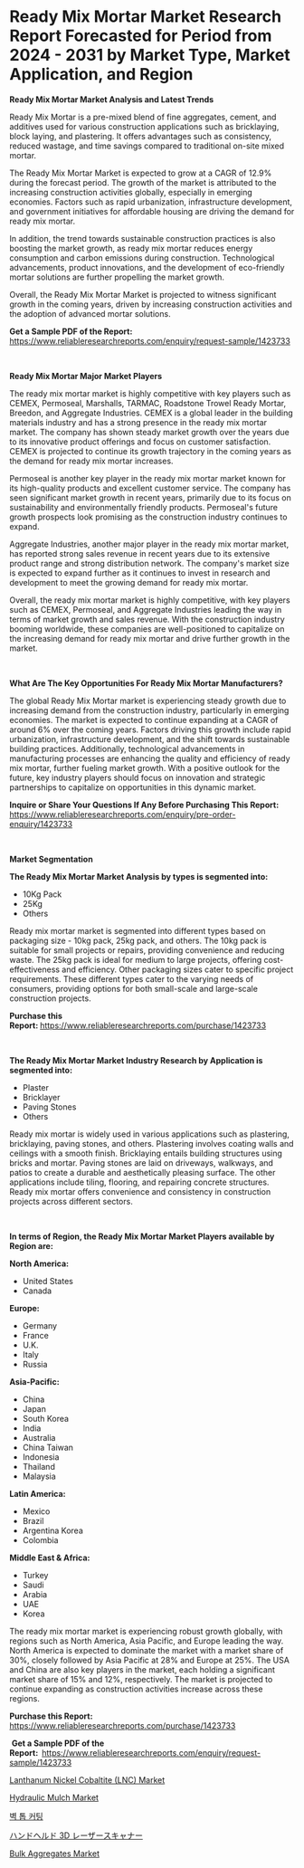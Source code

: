 <p><h1>Ready Mix Mortar Market Research Report Forecasted for Period from 2024 -  2031 by Market Type, Market Application, and Region</h1></p><p><strong>Ready Mix Mortar Market Analysis and Latest Trends</strong></p>
<p><p>Ready Mix Mortar is a pre-mixed blend of fine aggregates, cement, and additives used for various construction applications such as bricklaying, block laying, and plastering. It offers advantages such as consistency, reduced wastage, and time savings compared to traditional on-site mixed mortar.</p><p>The Ready Mix Mortar Market is expected to grow at a CAGR of 12.9% during the forecast period. The growth of the market is attributed to the increasing construction activities globally, especially in emerging economies. Factors such as rapid urbanization, infrastructure development, and government initiatives for affordable housing are driving the demand for ready mix mortar.</p><p>In addition, the trend towards sustainable construction practices is also boosting the market growth, as ready mix mortar reduces energy consumption and carbon emissions during construction. Technological advancements, product innovations, and the development of eco-friendly mortar solutions are further propelling the market growth.</p><p>Overall, the Ready Mix Mortar Market is projected to witness significant growth in the coming years, driven by increasing construction activities and the adoption of advanced mortar solutions.</p></p>
<p><strong>Get a Sample PDF of the Report:&nbsp;</strong> <a href="https://www.reliableresearchreports.com/enquiry/request-sample/1423733">https://www.reliableresearchreports.com/enquiry/request-sample/1423733</a></p>
<p>&nbsp;</p>
<p><strong>Ready Mix Mortar Major Market Players</strong></p>
<p><p>The ready mix mortar market is highly competitive with key players such as CEMEX, Permoseal, Marshalls, TARMAC, Roadstone Trowel Ready Mortar, Breedon, and Aggregate Industries. CEMEX is a global leader in the building materials industry and has a strong presence in the ready mix mortar market. The company has shown steady market growth over the years due to its innovative product offerings and focus on customer satisfaction. CEMEX is projected to continue its growth trajectory in the coming years as the demand for ready mix mortar increases.</p><p>Permoseal is another key player in the ready mix mortar market known for its high-quality products and excellent customer service. The company has seen significant market growth in recent years, primarily due to its focus on sustainability and environmentally friendly products. Permoseal's future growth prospects look promising as the construction industry continues to expand.</p><p>Aggregate Industries, another major player in the ready mix mortar market, has reported strong sales revenue in recent years due to its extensive product range and strong distribution network. The company's market size is expected to expand further as it continues to invest in research and development to meet the growing demand for ready mix mortar.</p><p>Overall, the ready mix mortar market is highly competitive, with key players such as CEMEX, Permoseal, and Aggregate Industries leading the way in terms of market growth and sales revenue. With the construction industry booming worldwide, these companies are well-positioned to capitalize on the increasing demand for ready mix mortar and drive further growth in the market.</p></p>
<p>&nbsp;</p>
<p><strong>What Are The Key Opportunities For Ready Mix Mortar Manufacturers?</strong></p>
<p><p>The global Ready Mix Mortar market is experiencing steady growth due to increasing demand from the construction industry, particularly in emerging economies. The market is expected to continue expanding at a CAGR of around 6% over the coming years. Factors driving this growth include rapid urbanization, infrastructure development, and the shift towards sustainable building practices. Additionally, technological advancements in manufacturing processes are enhancing the quality and efficiency of ready mix mortar, further fueling market growth. With a positive outlook for the future, key industry players should focus on innovation and strategic partnerships to capitalize on opportunities in this dynamic market.</p></p>
<p><strong>Inquire or Share Your Questions If Any Before Purchasing This Report:</strong> <a href="https://www.reliableresearchreports.com/enquiry/pre-order-enquiry/1423733">https://www.reliableresearchreports.com/enquiry/pre-order-enquiry/1423733</a></p>
<p>&nbsp;</p>
<p><strong>Market Segmentation</strong></p>
<p><strong>The Ready Mix Mortar Market Analysis by types is segmented into:</strong></p>
<p><ul><li>10Kg Pack</li><li>25Kg</li><li>Others</li></ul></p>
<p><p>Ready mix mortar market is segmented into different types based on packaging size - 10kg pack, 25kg pack, and others. The 10kg pack is suitable for small projects or repairs, providing convenience and reducing waste. The 25kg pack is ideal for medium to large projects, offering cost-effectiveness and efficiency. Other packaging sizes cater to specific project requirements. These different types cater to the varying needs of consumers, providing options for both small-scale and large-scale construction projects.</p></p>
<p><strong>Purchase this Report:&nbsp;</strong><a href="https://www.reliableresearchreports.com/purchase/1423733">https://www.reliableresearchreports.com/purchase/1423733</a></p>
<p>&nbsp;</p>
<p><strong>The Ready Mix Mortar Market Industry Research by Application is segmented into:</strong></p>
<p><ul><li>Plaster</li><li>Bricklayer</li><li>Paving Stones</li><li>Others</li></ul></p>
<p><p>Ready mix mortar is widely used in various applications such as plastering, bricklaying, paving stones, and others. Plastering involves coating walls and ceilings with a smooth finish. Bricklaying entails building structures using bricks and mortar. Paving stones are laid on driveways, walkways, and patios to create a durable and aesthetically pleasing surface. The other applications include tiling, flooring, and repairing concrete structures. Ready mix mortar offers convenience and consistency in construction projects across different sectors.</p></p>
<p>&nbsp;</p>
<p><strong>In terms of Region, the Ready Mix Mortar Market Players available by Region are:</strong></p>
<p>
    <p> <strong> North America: </strong>
        <ul>
            <li>United States</li>
            <li>Canada</li>
        </ul>
        </p> 
    <p> <strong> Europe: </strong>
        <ul>
            <li>Germany</li>
            <li>France</li>
            <li>U.K.</li>
            <li>Italy</li>
            <li>Russia</li>
        </ul>
        </p> 
    <p> <strong> Asia-Pacific: </strong>
        <ul>
            <li>China</li>
            <li>Japan</li>
            <li>South Korea</li>
            <li>India</li>
            <li>Australia</li>
            <li>China Taiwan</li>
            <li>Indonesia</li>
            <li>Thailand</li>
            <li>Malaysia</li>
        </ul>
        </p> 
    <p> <strong> Latin America: </strong>
        <ul>
            <li>Mexico</li>
            <li>Brazil</li>
            <li>Argentina Korea</li>
            <li>Colombia</li>
        </ul>
        </p> 
    <p> <strong> Middle East & Africa: </strong>
        <ul>
            <li>Turkey</li>
            <li>Saudi</li>
            <li>Arabia</li>
            <li>UAE</li>
            <li>Korea</li>
        </ul>
    </p>
    </p>
<p><p>The ready mix mortar market is experiencing robust growth globally, with regions such as North America, Asia Pacific, and Europe leading the way. North America is expected to dominate the market with a market share of 30%, closely followed by Asia Pacific at 28% and Europe at 25%. The USA and China are also key players in the market, each holding a significant market share of 15% and 12%, respectively. The market is projected to continue expanding as construction activities increase across these regions.</p></p>
<p><strong>Purchase this Report: </strong><a href="https://www.reliableresearchreports.com/purchase/1423733">https://www.reliableresearchreports.com/purchase/1423733</a></p>
<p>&nbsp;<strong>Get a Sample PDF of the Report:&nbsp;&nbsp;</strong><a href="https://www.reliableresearchreports.com/enquiry/request-sample/1423733">https://www.reliableresearchreports.com/enquiry/request-sample/1423733</a></p>
<p><strong></strong></p>
<p><p><a href="https://issuu.com/reportprime-2/docs/lanthanum-nickel-cobaltite-lnc-market-size-2030.pp">Lanthanum Nickel Cobaltite (LNC) Market</a></p><p><a href="https://github.com/guneycigdem35/Market-Research-Report-List-2/blob/main/hydraulic-mulch-market.md">Hydraulic Mulch Market</a></p><p><a href="https://github.com/hxzi07639916/Market-Research-Report-List-1/blob/main/6644192193684.md">벽 톱 커팅</a></p><p><a href="https://github.com/ihabdkwlxs948/Market-Research-Report-List-1/blob/main/3812849193990.md">ハンドヘルド 3D レーザースキャナー</a></p><p><a href="https://github.com/biheemgalvinlouises6hokrh3h/Market-Research-Report-List-1/blob/main/bulk-aggregates-market.md">Bulk Aggregates Market</a></p></p>